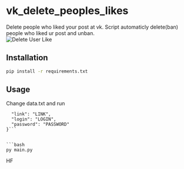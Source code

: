 # vk_delete_peoples_likes
Delete people who liked your post at vk. Script automaticly delete(ban) people who liked ur post and unban.  
![Delete User Like](https://i.imgur.com/xj2obfo.png)

## Installation

```bash
pip install -r requirements.txt
```
## Usage
  Change data.txt and run
  ```{
	"link": "LINK", 
	"login": "LOGIN", 
	"password": "PASSWORD"
}```


  ```bash
py main.py
```
  

HF

